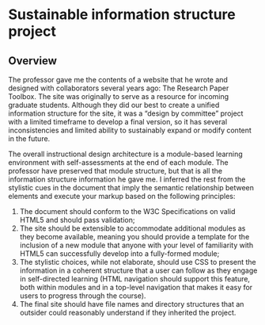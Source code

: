 <h1> Sustainable information structure project </h1>

<section>
<h2>Overview</h2>
  
<p>
The professor gave me the contents of a website that he wrote and designed with collaborators several years ago: The Research Paper Toolbox. The site was originally to serve as a resource for incoming graduate students. Although they did our best to create a unified information structure for the site, it was a “design by committee” project with a limited timeframe to develop a final version, so it has several inconsistencies and limited ability to sustainably expand or modify content in the future.
</p>

<p>
The overall instructional design architecture is a module-based learning environment with self-assessments at the end of each module. The professor have preserved that module structure, but that is all the information structure information he gave me. I inferred the rest from the stylistic cues in the document that imply the semantic relationship between elements and execute your markup based on the following principles: 
</p>

<ol>
  <li>
    The document should conform to the W3C Specifications on valid HTML5 and should pass validation;
  </li>
  <li>
    The site should be extensible to accommodate additional modules as they become available, meaning  you should provide a template for the inclusion of a new module that anyone with     your level of familiarity with HTML5 can successfully develop into a fully-formed module;
  </li>
  <li>
    The stylistic choices, while not elaborate, should use CSS to present the information in a coherent structure that a user can follow as they engage in self-directed learning (HTML     navigation should support this feature, both within modules and in a top-level navigation that makes it easy for users to progress through  the course).
  </li>
  <li>
    The final site should have file names and directory structures that an outsider could reasonably understand if they inherited the project.
  </li>
</ol>

</section>
